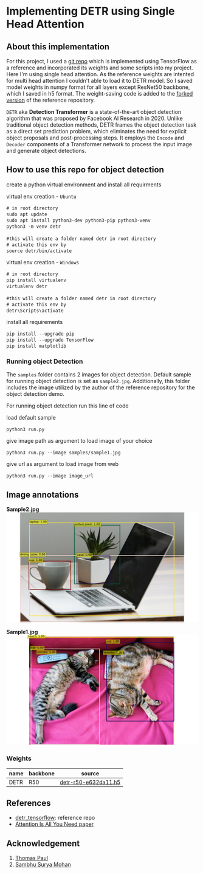 # Implementing DETR using Single Head Attention

## About this implementation

For this project, I used a [git repo](https://github.com/Leonardo-Blanger/detr_tensorflow) which is implemented using TensorFlow as a reference and incorporated its weights and some scripts into my project. Here I'm using single head attention. As the reference weights are intented for multi head attention I couldn't able to load it to DETR model. So I saved model weights in numpy format for all layers except ResNet50 backbone, which I saved in h5 format. The weight-saving code is added to the [forked version](https://github.com/kavysabu1996/detr_tensorflow) of the reference repository.

`DETR` aka **Detection Transformer** is a state-of-the-art object detection algorithm that was proposed by Facebook AI Research in 2020. Unlike traditional object detection methods, DETR frames the object detection task as a direct set prediction problem, which eliminates the need for explicit object proposals and post-processing steps. It employs the `Encode` and `Decoder` components of a Transformer network to process the input image and generate object detections.

## How to use this repo for object detection

create a python virtual environment and install all requirments

virtual env creation - `Ubuntu`
```
# in root directory
sudo apt update
sudo apt install python3-dev python3-pip python3-venv
python3 -m venv detr

#this will create a folder named detr in root directory
# activate this env by 
source detr/bin/activate
```

virtual env creation - `Windows`
```
# in root directory
pip install virtualenv
virtualenv detr

#this will create a folder named detr in root directory
# activate this env by
detr\Scripts\activate
```

install all requirements
```
pip install --upgrade pip
pip install --upgrade TensorFlow
pip install matplotlib
```

### Running object Detection

The `samples` folder contains 2 images for object detection. Default sample for running object detection is set as `sample2.jpg`. Additionally, this folder includes the image utilized by the author of the reference repository for the object detection demo.

For running object detection run this line of code

load default sample
```
python3 run.py
```
give image path as argument to load image of your choice
```
python3 run.py --image samples/sample1.jpg
```
give url as argument to load image from web
```
python3 run.py --image image_url
```

## Image annotations

**Sample2.jpg**
![sample2](samples/sample2_boxes.png)

**Sample1.jpg**
![sample1](samples/sample1_boxes.png)

### Weights
**name** | **backbone** | **source** | 
-------- | ------------ | --------------------- | 
DETR | R50 |[detr-r50-e632da11.h5](https://drive.google.com/file/d/1Nd1P6g1mqqf6Gzl3BW1TavsjripA3Sa3/view?usp=share_link) |


## References
- [detr_tensorflow](https://github.com/Leonardo-Blanger/detr_tensorflow): reference repo
- [Attention Is All You Need paper](https://arxiv.org/pdf/1706.03762.pdf)

## Acknowledgement
1. [Thomas Paul](https://github.com/mrtpk)
2. [Sambhu Surya Mohan](https://github.com/sambhusuryamohan)


